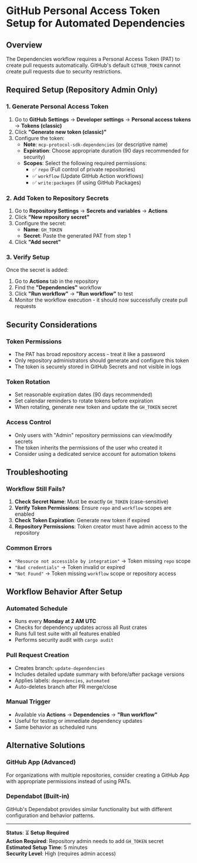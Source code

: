 # GitHub Personal Access Token Setup for Automated Dependencies

## Overview

The Dependencies workflow requires a Personal Access Token (PAT) to create pull requests automatically. GitHub's default `GITHUB_TOKEN` cannot create pull requests due to security restrictions.

## Required Setup (Repository Admin Only)

### 1. Generate Personal Access Token

1. Go to **GitHub Settings** → **Developer settings** → **Personal access tokens** → **Tokens (classic)**
2. Click **"Generate new token (classic)"**
3. Configure the token:
   - **Note**: `mcp-protocol-sdk-dependencies` (or descriptive name)
   - **Expiration**: Choose appropriate duration (90 days recommended for security)
   - **Scopes**: Select the following required permissions:
     - ✅ `repo` (Full control of private repositories)
     - ✅ `workflow` (Update GitHub Action workflows)
     - ✅ `write:packages` (if using GitHub Packages)

### 2. Add Token to Repository Secrets

1. Go to **Repository Settings** → **Secrets and variables** → **Actions**
2. Click **"New repository secret"**
3. Configure the secret:
   - **Name**: `GH_TOKEN`
   - **Secret**: Paste the generated PAT from step 1
4. Click **"Add secret"**

### 3. Verify Setup

Once the secret is added:

1. Go to **Actions** tab in the repository
2. Find the **"Dependencies"** workflow
3. Click **"Run workflow"** → **"Run workflow"** to test
4. Monitor the workflow execution - it should now successfully create pull requests

## Security Considerations

### Token Permissions
- The PAT has broad repository access - treat it like a password
- Only repository administrators should generate and configure this token
- The token is securely stored in GitHub Secrets and not visible in logs

### Token Rotation
- Set reasonable expiration dates (90 days recommended)
- Set calendar reminders to rotate tokens before expiration
- When rotating, generate new token and update the `GH_TOKEN` secret

### Access Control
- Only users with "Admin" repository permissions can view/modify secrets
- The token inherits the permissions of the user who created it
- Consider using a dedicated service account for automation tokens

## Troubleshooting

### Workflow Still Fails?

1. **Check Secret Name**: Must be exactly `GH_TOKEN` (case-sensitive)
2. **Verify Token Permissions**: Ensure `repo` and `workflow` scopes are enabled
3. **Check Token Expiration**: Generate new token if expired
4. **Repository Permissions**: Token creator must have admin access to the repository

### Common Errors

- `"Resource not accessible by integration"` → Token missing `repo` scope
- `"Bad credentials"` → Token invalid or expired
- `"Not Found"` → Token missing `workflow` scope or repository access

## Workflow Behavior After Setup

### Automated Schedule
- Runs every **Monday at 2 AM UTC**
- Checks for dependency updates across all Rust crates
- Runs full test suite with all features enabled
- Performs security audit with `cargo audit`

### Pull Request Creation
- Creates branch: `update-dependencies`
- Includes detailed update summary with before/after package versions
- Applies labels: `dependencies`, `automated`
- Auto-deletes branch after PR merge/close

### Manual Trigger
- Available via **Actions** → **Dependencies** → **"Run workflow"**
- Useful for testing or immediate dependency updates
- Same behavior as scheduled runs

## Alternative Solutions

### GitHub App (Advanced)
For organizations with multiple repositories, consider creating a GitHub App with appropriate permissions instead of using PATs.

### Dependabot (Built-in)
GitHub's Dependabot provides similar functionality but with different configuration and behavior patterns.

---

**Status**: ⏳ **Setup Required**  
**Action Required**: Repository admin needs to add `GH_TOKEN` secret  
**Estimated Setup Time**: 5 minutes  
**Security Level**: High (requires admin access)
